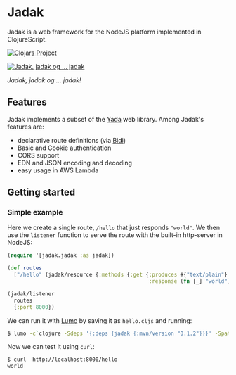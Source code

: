 
# Jadak

Jadak is a web framework for the NodeJS platform implemented in ClojureScript.

[![Clojars Project](https://img.shields.io/clojars/v/jadak.svg)](https://clojars.org/jadak)

[![Jadak, jadak og ... jadak](https://img.youtube.com/vi/UcrMKs3xy28/0.jpg)](https://www.youtube.com/watch?v=UcrMKs3xy28&t=0m34s)

<i>Jadak, jadak og ... jadak!</i>

## Features

Jadak implements a subset of the [Yada](https://github.com/juxt/yada) web library.
Among Jadak's features are:

- declarative route definitions (via [Bidi](https://github.com/juxt/bidi))
- Basic and Cookie authentication
- CORS support
- EDN and JSON encoding and decoding
- easy usage in AWS Lambda

## Getting started

### Simple example

Here we create a single route, `/hello` that just responds `"world"`. We then use the `listener` function to 
serve the route with the built-in http-server in NodeJS:

```clojure
(require '[jadak.jadak :as jadak])

(def routes
  ["/hello" (jadak/resource {:methods {:get {:produces #{"text/plain"}
                                             :response (fn [_] "world")}}})])

(jadak/listener
  routes
  {:port 8000})
```

We can run it with [Lumo](https://github.com/anmonteiro/lumo) by saving it as `hello.cljs` and running:

```bash
$ lumo -c`clojure -Sdeps '{:deps {jadak {:mvn/version "0.1.2"}}}' -Spath` hello.cljs
```

Now we can test it using `curl`:

```bash
$ curl  http://localhost:8000/hello
world
```
